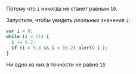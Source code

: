Потому что `i` никогда не станет равным `10`.

Запустите, чтобы увидеть *реальные* значения `i`:

```js run
var i = 0;
while (i < 11) {
  i += 0.2;
  if (i > 9.8 && i < 10.2) alert( i );
}
```

Ни одно из них в точности не равно `10`.